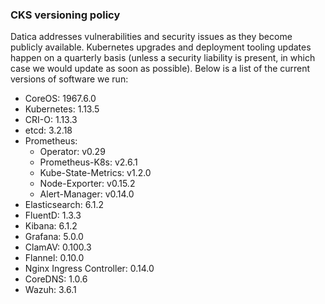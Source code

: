 ### CKS versioning policy
Datica addresses vulnerabilities and security issues as they become publicly available. Kubernetes upgrades and deployment tooling updates happen on a quarterly basis (unless a security liability is present, in which case we would update as soon as possible). Below is a list of the current versions of software we run:

- CoreOS: 1967.6.0
- Kubernetes: 1.13.5
- CRI-O: 1.13.3
- etcd: 3.2.18
- Prometheus:
  - Operator: v0.29
  - Prometheus-K8s: v2.6.1
  - Kube-State-Metrics: v1.2.0
  - Node-Exporter: v0.15.2
  - Alert-Manager: v0.14.0
- Elasticsearch: 6.1.2
- FluentD: 1.3.3
- Kibana: 6.1.2
- Grafana: 5.0.0
- ClamAV: 0.100.3
- Flannel: 0.10.0
- Nginx Ingress Controller: 0.14.0
- CoreDNS: 1.0.6
- Wazuh: 3.6.1
